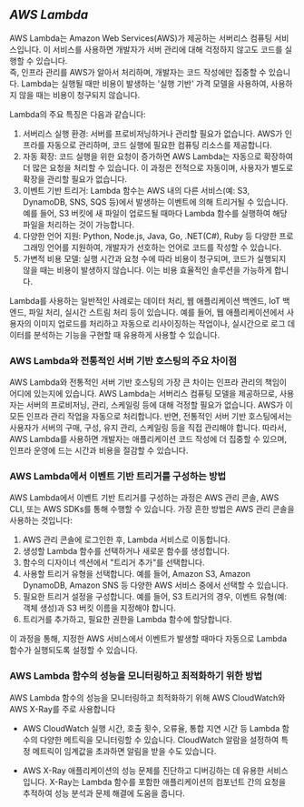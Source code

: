 ## _AWS Lambda_

AWS Lambda는 Amazon Web Services(AWS)가 제공하는 서버리스 컴퓨팅 서비스입니다. 
이 서비스를 사용하면 개발자가 서버 관리에 대해 걱정하지 않고도 코드를 실행할 수 있습니다.  
즉, 인프라 관리를 AWS가 알아서 처리하며, 개발자는 코드 작성에만 집중할 수 있습니다. 
Lambda는 실행될 때만 비용이 발생하는 '실행 기반' 가격 모델을 사용하여, 사용하지 않을 때는 비용이 청구되지 않습니다.


Lambda의 주요 특징은 다음과 같습니다:


1. 서버리스 실행 환경: 서버를 프로비저닝하거나 관리할 필요가 없습니다. AWS가 인프라를 자동으로 관리하며, 코드 실행에 필요한 컴퓨팅 리소스를 제공합니다.
2. 자동 확장: 코드 실행을 위한 요청이 증가하면 AWS Lambda는 자동으로 확장하여 더 많은 요청을 처리할 수 있습니다. 이 과정은 전적으로 자동이며, 사용자가 별도로 확장을 관리할 필요가 없습니다.
3. 이벤트 기반 트리거: Lambda 함수는 AWS 내의 다른 서비스(예: S3, DynamoDB, SNS, SQS 등)에서 발생하는 이벤트에 의해 트리거될 수 있습니다. 예를 들어, S3 버킷에 새 파일이 업로드될 때마다 Lambda 함수를 실행하여 해당 파일을 처리하는 것이 가능합니다.
4. 다양한 언어 지원: Python, Node.js, Java, Go, .NET(C#), Ruby 등 다양한 프로그래밍 언어를 지원하여, 개발자가 선호하는 언어로 코드를 작성할 수 있습니다.
5. 가변적 비용 모델: 실행 시간과 요청 수에 따라 비용이 청구되며, 코드가 실행되지 않을 때는 비용이 발생하지 않습니다. 이는 비용 효율적인 솔루션을 가능하게 합니다.

Lambda를 사용하는 일반적인 사례로는 데이터 처리, 웹 애플리케이션 백엔드, IoT 백엔드, 파일 처리, 실시간 스트림 처리 등이 있습니다. 예를 들어, 웹 애플리케이션에서 사용자의 이미지 업로드를 처리하고 자동으로 리사이징하는 작업이나, 실시간으로 로그 데이터를 분석하는 기능을 구현할 때 유용하게 사용할 수 있습니다.

### AWS Lambda와 전통적인 서버 기반 호스팅의 주요 차이점


AWS Lambda와 전통적인 서버 기반 호스팅의 가장 큰 차이는 인프라 관리의 책임이 어디에 있는지에 있습니다. AWS Lambda는 서버리스 컴퓨팅 모델을 제공하므로, 사용자는 서버의 프로비저닝, 관리, 스케일링 등에 대해 걱정할 필요가 없습니다. AWS가 이 모든 인프라 관리 작업을 자동으로 처리합니다. 반면, 전통적인 서버 기반 호스팅에서는 사용자가 서버의 구매, 구성, 유지 관리, 스케일링 등을 직접 관리해야 합니다. 따라서, AWS Lambda를 사용하면 개발자는 애플리케이션 코드 작성에 더 집중할 수 있으며, 인프라 운영에 드는 시간과 비용을 절감할 수 있습니다.

### AWS Lambda에서 이벤트 기반 트리거를 구성하는 방법


AWS Lambda에서 이벤트 기반 트리거를 구성하는 과정은 AWS 관리 콘솔, AWS CLI, 또는 AWS SDKs를 통해 수행할 수 있습니다. 가장 흔한 방법은 AWS 관리 콘솔을 사용하는 것입니다:

1. AWS 관리 콘솔에 로그인한 후, Lambda 서비스로 이동합니다.
2. 생성할 Lambda 함수를 선택하거나 새로운 함수를 생성합니다.
3. 함수의 디자이너 섹션에서 "트리거 추가"를 선택합니다.
4. 사용할 트리거 유형을 선택합니다. 예를 들어, Amazon S3, Amazon DynamoDB, Amazon SNS 등 다양한 AWS 서비스 중에서 선택할 수 있습니다.
5. 필요한 트리거 설정을 구성합니다. 예를 들어, S3 트리거의 경우, 이벤트 유형(예: 객체 생성)과 S3 버킷 이름을 지정해야 합니다.
6. 트리거를 추가하고, 필요한 권한을 Lambda 함수에 할당합니다.

   
이 과정을 통해, 지정한 AWS 서비스에서 이벤트가 발생할 때마다 자동으로 Lambda 함수가 실행되도록 설정할 수 있습니다.

### AWS Lambda 함수의 성능을 모니터링하고 최적화하기 위한 방법

AWS Lambda 함수의 성능을 모니터링하고 최적화하기 위해 AWS CloudWatch와 AWS X-Ray를 주로 사용합니다
- AWS CloudWatch
실행 시간, 호출 횟수, 오류율, 통합 지연 시간 등 Lambda 함수의 다양한 메트릭을 모니터링할 수 있습니다. CloudWatch 알람을 설정하여 특정 메트릭이 임계값을 초과하면 알림을 받을 수도 있습니다.

- AWS X-Ray
애플리케이션의 성능 문제를 진단하고 디버깅하는 데 유용한 서비스입니다. X-Ray는 Lambda 함수를 포함한 애플리케이션의 컴포넌트 간의 요청을 추적하여 성능 분석과 문제 해결에 도움을 줍니다.

